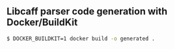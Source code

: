## Libcaff parser code generation with Docker/BuildKit

```sh
$ DOCKER_BUILDKIT=1 docker build -o generated .
```
